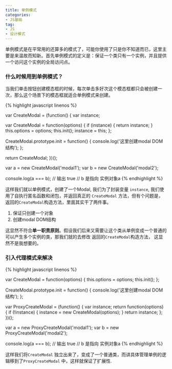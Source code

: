 ```yaml
---
title: 单例模式
categories:
- JS基础
tag:
- JS
- 设计模式
---
```


单例模式是在平常用的还算多的模式了，可能你使用了只是你不知道而已，这里主要是来温故而知新。首先单例模式的定义是：保证一个类只有一个实例，并且提供一个访问这个实例的全局访问点。

### 什么时候用到单例模式？

当我们单击按钮创建模态框的时候，每次单击多好次这个模态框都只会被创建一次，那么这个场景下的模态框就适合单例模式来创建。
<!-- more -->
{% highlight javascript linenos %}

var CreateModal = (function() {
  var instance;

  var CreateModal = function(options) {
    if (instance) {
      return instance;
    }
    this.options = options;
    this.init();
    instance = this;
  };

  CreateModal.prototype.init = function() {
    console.log('这里创建modal DOM结构');
  };
  
  return CreateModal;
})();

var a = new CreateModal('modal1');
var b = new CreateModal('modal2');

console.log(a === b); // 输出 true 
// b 是指向 实例对象a
{% endhighlight %}

这样我们就以单例模式，创建了一个Modal, 我们为了封装变量 `instance`, 我们使用了自执行匿名函数和闭包，并返回真正的 `CreateModal` 方法，但有个问题是，返回的`CreateModal`构造方法，里面其实干了两件事。

1. 保证只创建一个对象
2. 创建modal DOM结构

这显然不符合**单一职责原则**。假设我们后来又需要让这个类从单例变成一个普通的可以产生多个实例的类，那我们就的去修改 返回的`CreateModal`构造方法， 这显然不是我想要的。

### 引入代理模式来解决

{% highlight javascript linenos %}

var CreateModal = function(options) {
  this.options = options;
  this.init();
};

CreateModal.prototype.init = function() {
  console.log('这里创建modal DOM结构');
};

var ProxyCreateModal = (function() {
  var instance;
  return function(options) {
    if (!instance) {
      instance = new CreateModal(options);
    }
    return instance;
  };
})();

var a = new ProxyCreateModal('modal1');
var b = new ProxyCreateModal('modal2');

console.log(a === b); // 输出 true 
// b 是指向 实例对象a
{% endhighlight %}

这样我们将`CreateModal` 独立出来了，变成了一个普通类，而讲具体管理单例的逻辑移到了`ProxyCreateModal` 中，这样就保证了扩展性.